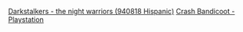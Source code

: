 [Darkstalkers - the night warriors (940818 Hispanic)](https://www.retrogames.cc/arcade-games/darkstalkers-the-night-warriors-940818-hispanic.html)
[Crash Bandicoot - Playstation](https://www.retrogames.cc/psx-games/crash-bandicoot.html)